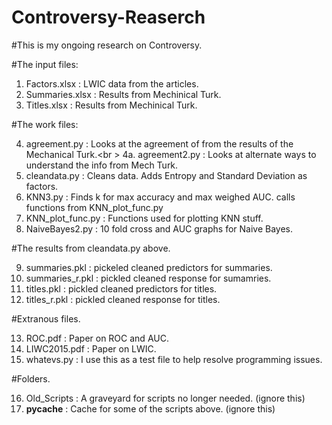 # Controversy-Reaserch

#This is my ongoing research on Controversy.

#The input files:

1.  Factors.xlsx : LWIC data from the articles. 
2.  Summaries.xlsx : Results from Mechinical Turk.
3.  Titles.xlsx : Results from Mechinical Turk.

#The work files:

4.  agreement.py : Looks at the agreement of from the results of the Mechanical Turk.<br \>
4a. agreement2.py : Looks at alternate ways to understand the info from Mech Turk.
5.  cleandata.py : Cleans data. Adds Entropy and Standard Deviation as factors.
6.  KNN3.py : Finds k for max accuracy and max weighed AUC. calls functions from KNN_plot_func.py
7.  KNN_plot_func.py : Functions used for plotting KNN stuff.
8.  NaiveBayes2.py : 10 fold cross and AUC graphs for Naive Bayes.

#The results from cleandata.py above.

9.   summaries.pkl : pickeled cleaned predictors for summaries.
10.  summaries_r.pkl : pickled cleaned response for sumamries.
11.  titles.pkl : pickled cleaned predictors for titles.
12.  titles_r.pkl : pickled cleaned response for titles.

#Extranous files.

13.  ROC.pdf : Paper on ROC and AUC.
14.  LIWC2015.pdf : Paper on LWIC.
15.  whatevs.py : I use this as a test file to help resolve programming issues.

#Folders.

16.  Old_Scripts : A graveyard for scripts no longer needed. (ignore this)
17.  __pycache__ : Cache for some of the scripts above. (ignore this) 
